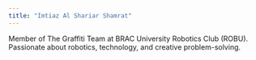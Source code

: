 ```yaml
---
title: "Imtiaz Al Shariar Shamrat"
---
```


Member of The Graffiti Team at BRAC University Robotics Club (ROBU). Passionate about robotics, technology, and creative problem-solving.
